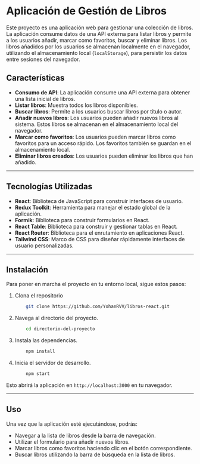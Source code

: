 # Aplicación de Gestión de Libros

Este proyecto es una aplicación web para gestionar una colección de libros. La aplicación consume datos de una API externa para listar libros y permite a los usuarios añadir, marcar como favoritos, buscar y eliminar libros. Los libros añadidos por los usuarios se almacenan localmente en el navegador, utilizando el almacenamiento local (`localStorage`), para persistir los datos entre sesiones del navegador.

## Características

- **Consumo de API**: La aplicación consume una API externa para obtener una lista inicial de libros.
- **Listar libros**: Muestra todos los libros disponibles.
- **Buscar libros**: Permite a los usuarios buscar libros por título o autor.
- **Añadir nuevos libros**: Los usuarios pueden añadir nuevos libros al sistema. Estos libros se almacenan en el almacenamiento local del navegador.
- **Marcar como favoritos**: Los usuarios pueden marcar libros como favoritos para un acceso rápido. Los favoritos también se guardan en el almacenamiento local.
- **Eliminar libros creados**: Los usuarios pueden eliminar los libros que han añadido.

---

## Tecnologías Utilizadas

- **React**: Biblioteca de JavaScript para construir interfaces de usuario.
- **Redux Toolkit**: Herramienta para manejar el estado global de la aplicación.
- **Formik**: Biblioteca para construir formularios en React.
- **React Table**: Biblioteca para construir y gestionar tablas en React.
- **React Router**: Biblioteca para el enrutamiento en aplicaciones React.
- **Tailwind CSS**: Marco de CSS para diseñar rápidamente interfaces de usuario personalizadas.


---

## Instalación

Para poner en marcha el proyecto en tu entorno local, sigue estos pasos:

1. Clona el repositorio
    ```bash
        git clone https://github.com/YohanRVV/libros-react.git
    ```
2. Navega al directorio del proyecto.
    ```bash
        cd directorio-del-proyecto
    ```
3. Instala las dependencias.
    ```bash
        npm install
    ```
4. Inicia el servidor de desarrollo.
    ```bash
        npm start
    ```


Esto abrirá la aplicación en `http://localhost:3000` en tu navegador.

---

## Uso

Una vez que la aplicación esté ejecutándose, podrás:

- Navegar a la lista de libros desde la barra de navegación.
- Utilizar el formulario para añadir nuevos libros.
- Marcar libros como favoritos haciendo clic en el botón correspondiente.
- Buscar libros utilizando la barra de búsqueda en la lista de libros.
